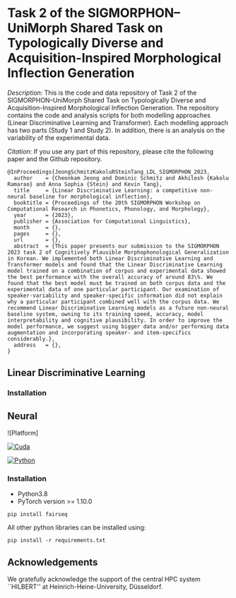 # Task 2 of the SIGMORPHON–UniMorph Shared Task on Typologically Diverse and Acquisition-Inspired Morphological Inflection Generation

_Description_: This is the code and data repository of Task 2 of the SIGMORPHON–UniMorph Shared Task on Typologically Diverse and Acquisition-Inspired Morphological Inflection Generation.
The repository contains the code and analysis scripts for both modelling approaches (Linear Discriminative Learning and Transformer).
Each modelling approach has two parts (Study 1 and Study 2). In addition, there is an analysis on the variability of the experimental data.

_Citation_: If you use any part of this repository, please cite the following paper and the Github repository.

```
@InProceedings{JeongSchmitzKakoluRSteinTang_LDL_SIGMORPHON_2023,
  author    = {Cheonkam Jeong and Dominic Schmitz and Akhilesh {Kakolu Ramarao} and Anna Sophia {Stein} and Kevin Tang},
  title     = {Linear Discriminative Learning: a competitive non-neural baseline for morphological inflection},
  booktitle = {Proceedings of the 20th SIGMORPHON Workshop on Computational Research in Phonetics, Phonology, and Morphology},
  year      = {2023},
  publisher = {Association for Computational Linguistics},
  month     = {},
  pages     = {},
  url       = {},
  abstract  = {This paper presents our submission to the SIGMORPHON 2023 task 2 of Cognitively Plausible Morphophonological Generalization in Korean. We implemented both Linear Discriminative Learning and Transformer models and found that the Linear Discriminative Learning model trained on a combination of corpus and experimental data showed the best performance with the overall accuracy of around 83\%. We found that the best model must be trained on both corpus data and the experimental data of one particular participant. Our examination of speaker-variability and speaker-specific information did not explain why a particular participant combined well with the corpus data. We recommend Linear Discriminative Learning models as a future non-neural baseline system, owning to its training speed, accuracy, model interpretability and cognitive plausibility. In order to improve the model performance, we suggest using bigger data and/or performing data augmentation and incorporating speaker- and item-specifics considerably.},
  address   = {},
}
```

## Linear Discriminative Learning

### Installation


## Neural

![Platform]

[![Cuda]()](https://developer.nvidia.com/cuda-toolkit-archive)

[![Python](https://img.shields.io/badge/python-v3.8-blue?logo=python)](https://www.python.org/)


### Installation

- Python3.8
- PyTorch version >= 1.10.0

```
pip install fairseq
```

All other python libraries can be installed using:

```
pip install -r requirements.txt
```


## Acknowledgements
We gratefully acknowledge the support of the central HPC system ``HILBERT'' at Heinrich-Heine-University, Düsseldorf.

